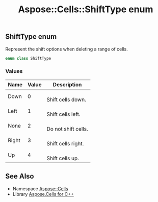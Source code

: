 ﻿---
title: Aspose::Cells::ShiftType enum
linktitle: ShiftType
second_title: Aspose.Cells for C++ API Reference
description: 'Aspose::Cells::ShiftType enum. Represent the shift options when deleting a range of cells in C++.'
type: docs
weight: 24600
url: /cpp/aspose.cells/shifttype/
---
## ShiftType enum


Represent the shift options when deleting a range of cells.

```cpp
enum class ShiftType
```

### Values

| Name | Value | Description |
| --- | --- | --- |
| Down | 0 | <br>Shift cells down. |
| Left | 1 | <br>Shift cells left. |
| None | 2 | <br>Do not shift cells. |
| Right | 3 | <br>Shift cells right. |
| Up | 4 | <br>Shift cells up. |

## See Also

* Namespace [Aspose::Cells](../)
* Library [Aspose.Cells for C++](../../)
